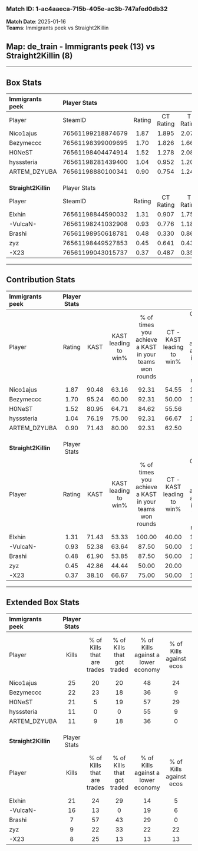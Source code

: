 ### Match ID: 1-ac4aaeca-715b-405e-ac3b-747afed0db32  
**Match Date**: 2025-01-16  
**Teams**: Immigrants peek vs Straight2Killin  

## **Map**: de_train - Immigrants peek (13) vs Straight2Killin (8)  
---  

## Box Stats  

| **Immigrants peek** | Player Stats      |        |           |          |       |       |       |         |        |      |     |
| :- | :- | :-: | :-: | :-: | :-: | :-: | :-: | :-: | :-: | :-: | :-: |
| Player              | SteamID           | Rating | CT Rating | T Rating | KAST  |  ADR  | Kills | Assists | Deaths | K/D  | HS% |
| Nico1ajus           | 76561199218874679 |  1.87  |   1.895   |  2.078   | 90.48 | 120.8 |  25   |    8    |   12   | 2.08 | 48  |
| Bezymeccc           | 76561198399009695 |  1.70  |   1.826   |  1.661   | 95.24 | 91.4  |  22   |    6    |   11   | 2.00 | 68  |
| H0NeST              | 76561198404474914 |  1.52  |   1.278   |  2.085   | 80.95 | 105.1 |  21   |    5    |   14   | 1.50 | 90  |
| hysssteria          | 76561198281439400 |  1.04  |   0.952   |  1.205   | 76.19 | 68.8  |  11   |    5    |   11   | 1.00 | 54  |
| ARTEM_DZYUBA        | 76561198880100341 |  0.90  |   0.754   |  1.245   | 71.43 | 54.6  |  11   |    5    |   13   | 0.85 | 54  |
|                     |                   |        |           |          |       |       |       |         |        |      |     |
|                     |                   |        |           |          |       |       |       |         |        |      |     |
|                     |                   |        |           |          |       |       |       |         |        |      |     |
| **Straight2Killin** | Player Stats      |        |           |          |       |       |       |         |        |      |     |
| Player              | SteamID           | Rating | CT Rating | T Rating | KAST  |  ADR  | Kills | Assists | Deaths | K/D  | HS% |
| Elxhin              | 76561198844590032 |  1.31  |   0.907   |  1.751   | 71.43 | 93.0  |  21   |    0    |   17   | 1.24 | 52  |
| -VulcaN-            | 76561198241032908 |  0.93  |   0.776   |  1.186   | 52.38 | 80.6  |  16   |    1    |   17   | 0.94 | 31  |
| Brashi              | 76561198950618781 |  0.48  |   0.330   |  0.863   | 61.90 | 36.6  |   7   |    4    |   18   | 0.39 | 71  |
| zyz                 | 76561198449527853 |  0.45  |   0.641   |  0.432   | 42.86 | 62.0  |   9   |    2    |   20   | 0.45 | 55  |
| -X23                | 76561199043015737 |  0.37  |   0.487   |  0.355   | 38.10 | 46.5  |   8   |    3    |   18   | 0.44 | 50  |
---  

## Contribution Stats  

| **Immigrants peek** | Player Stats |       |                      |                                                        |                           |                                                             |                          |                                                            |
| :- | :-: | :-: | :-: | :-: | :-: | :-: | :-: | :-: |
| Player              |    Rating    | KAST  | KAST leading to win% | % of times you achieve a KAST in your teams won rounds | CT - KAST leading to win% | CT - % of times you achieve a KAST in your teams won rounds | T - KAST leading to win% | T - % of times you achieve a KAST in your teams won rounds |
| Nico1ajus           |     1.87     | 90.48 |        63.16         |                         92.31                          |           54.55           |                           100.00                            |          75.00           |                           85.71                            |
| Bezymeccc           |     1.70     | 95.24 |        60.00         |                         92.31                          |           50.00           |                           100.00                            |          75.00           |                           85.71                            |
| H0NeST              |     1.52     | 80.95 |        64.71         |                         84.62                          |           55.56           |                            83.33                            |          75.00           |                           85.71                            |
| hysssteria          |     1.04     | 76.19 |        75.00         |                         92.31                          |           66.67           |                           100.00                            |          85.71           |                           85.71                            |
| ARTEM_DZYUBA        |     0.90     | 71.43 |        80.00         |                         92.31                          |           62.50           |                            83.33                            |          100.00          |                           100.00                           |
|                     |              |       |                      |                                                        |                           |                                                             |                          |                                                            |
|                     |              |       |                      |                                                        |                           |                                                             |                          |                                                            |
|                     |              |       |                      |                                                        |                           |                                                             |                          |                                                            |
| **Straight2Killin** | Player Stats |       |                      |                                                        |                           |                                                             |                          |                                                            |
| Player              |    Rating    | KAST  | KAST leading to win% | % of times you achieve a KAST in your teams won rounds | CT - KAST leading to win% | CT - % of times you achieve a KAST in your teams won rounds | T - KAST leading to win% | T - % of times you achieve a KAST in your teams won rounds |
| Elxhin              |     1.31     | 71.43 |        53.33         |                         100.00                         |           40.00           |                           100.00                            |          60.00           |                           100.00                           |
| -VulcaN-            |     0.93     | 52.38 |        63.64         |                         87.50                          |           50.00           |                           100.00                            |          71.43           |                           83.33                            |
| Brashi              |     0.48     | 61.90 |        53.85         |                         87.50                          |           50.00           |                           100.00                            |          55.56           |                           83.33                            |
| zyz                 |     0.45     | 42.86 |        44.44         |                         50.00                          |           20.00           |                            50.00                            |          75.00           |                           50.00                            |
| -X23                |     0.37     | 38.10 |        66.67         |                         75.00                          |           50.00           |                           100.00                            |          80.00           |                           66.67                            |
---  

## Extended Box Stats  

| **Immigrants peek** | Player Stats |                            |                            |                                    |                         |                              |                                 |        |                             |                                     |                          |                               |                            |
| :- | :-: | :-: | :-: | :-: | :-: | :-: | :-: | :-: | :-: | :-: | :-: | :-: | :-: |
| Player              |    Kills     | % of Kills that are trades | % of Kills that got traded | % of Kills against a lower economy | % of Kills against ecos | % of Kills that are flawless | % of Kills that are close duels | Deaths | % of Deaths that get traded | % of Deaths against a lower economy | % of Deaths against ecos | % of Deaths that are flawless | % of Deaths that are close |
| Nico1ajus           |      25      |             20             |             20             |                 48                 |           24            |              84              |                0                |   12   |             33              |                 33                  |            8             |              75               |             17             |
| Bezymeccc           |      22      |             23             |             18             |                 36                 |            9            |              64              |                0                |   11   |             18              |                 45                  |            9             |              36               |             18             |
| H0NeST              |      21      |             5              |             19             |                 57                 |           29            |              81              |                0                |   14   |             29              |                 29                  |            0             |              57               |             0              |
| hysssteria          |      11      |             0              |             0              |                 55                 |            9            |              73              |                9                |   11   |              9              |                 36                  |            0             |              73               |             0              |
| ARTEM_DZYUBA        |      11      |             9              |             18             |                 36                 |            0            |              64              |                0                |   13   |             15              |                 38                  |            8             |              46               |             0              |
|                     |              |                            |                            |                                    |                         |                              |                                 |        |                             |                                     |                          |                               |                            |
|                     |              |                            |                            |                                    |                         |                              |                                 |        |                             |                                     |                          |                               |                            |
|                     |              |                            |                            |                                    |                         |                              |                                 |        |                             |                                     |                          |                               |                            |
| **Straight2Killin** | Player Stats |                            |                            |                                    |                         |                              |                                 |        |                             |                                     |                          |                               |                            |
| Player              |    Kills     | % of Kills that are trades | % of Kills that got traded | % of Kills against a lower economy | % of Kills against ecos | % of Kills that are flawless | % of Kills that are close duels | Deaths | % of Deaths that get traded | % of Deaths against a lower economy | % of Deaths against ecos | % of Deaths that are flawless | % of Deaths that are close |
| Elxhin              |      21      |             24             |             29             |                 14                 |            5            |              48              |               10                |   17   |             18              |                 18                  |            6             |              71               |             0              |
| -VulcaN-            |      16      |             13             |             0              |                 19                 |            6            |              56              |                6                |   17   |             18              |                 18                  |            6             |              76               |             0              |
| Brashi              |      7       |             57             |             43             |                 29                 |            0            |              43              |                0                |   18   |             33              |                 17                  |            6             |              83               |             0              |
| zyz                 |      9       |             22             |             33             |                 22                 |           22            |              67              |               11                |   20   |             15              |                 15                  |            0             |              60               |             0              |
| -X23                |      8       |             25             |             13             |                 13                 |           13            |              88              |                0                |   18   |              0              |                 17                  |            0             |              83               |             6              |
